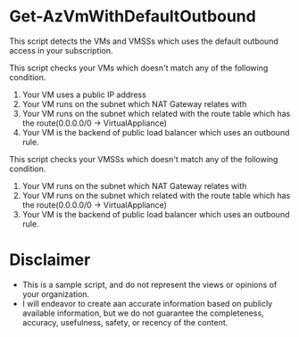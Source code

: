 # Get-AzVmWithDefaultOutbound

This script detects the VMs and VMSSs which uses the default outbound access in your subscription.

This script checks your VMs which doesn't match any of the following condition.

1. Your VM uses a public IP address
1. Your VM runs on the subnet which NAT Gateway relates with
1. Your VM runs on the subnet which related with the route table which has the route(0.0.0.0/0 -> VirtualAppliance)
1. Your VM is the backend of public load balancer which uses an outbound rule.

This script checks your VMSSs which doesn't match any of the following condition.

1. Your VM runs on the subnet which NAT Gateway relates with
1. Your VM runs on the subnet which related with the route table which has the route(0.0.0.0/0 -> VirtualAppliance)
1. Your VM is the backend of public load balancer which uses an outbound rule.

# Disclaimer
- This is a sample script, and do not represent the views or opinions of your organization.
- I will endeavor to create aan accurate information based on publicly available information, but we do not guarantee the completeness, accuracy, usefulness, safety, or recency of the content.
